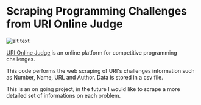 # Scraping Programming Challenges from URI Online Judge

![alt text](https://www.urionlinejudge.com.br/judge/img/5.0/logo.130615.png?1591503281)

[URI Online Judge](https://www.urionlinejudge.com.br/judge/pt) is an online platform for competitive programming challenges. 

This code performs the web scraping of URI's challenges information such as Number, Name, URL and Author. Data is stored in a csv file.

This is an on going project, in the future I would like to scrape a more detailed set of informations on each problem. 
